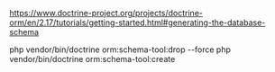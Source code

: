 
https://www.doctrine-project.org/projects/doctrine-orm/en/2.17/tutorials/getting-started.html#generating-the-database-schema


php vendor/bin/doctrine orm:schema-tool:drop --force
php vendor/bin/doctrine orm:schema-tool:create